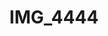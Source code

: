 ---
title: IMG_4444
layout: image
categories: [valokuvat]
box-image: valokuvat/IMG_4444.jpg
image: valokuvat/IMG_4444.jpg
hide_title_on_box: true
---
